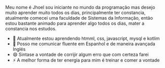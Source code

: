 Meu nome é Jhoel sou iniciante no mundo da programação mas desejo muito aprender muito todos os dias, 
principalmente ter constancia, atualmente comecei uma faculdade de Sistemas da Informação, então estou 
bastante animado para aprender algo todos os dias,  mater a constancia nos estudos. 

- 🌱 Atualmente estou aprendendo htmml, css, javascript, mysql e kotlim
- 👯 Posso me comunicar fluente em Espanhol e de maneira avançada Inglés 
- 😄 Sintase a vontade de corrijir algum erro que com certeza farei 
- ⚡ A melhor forma de ter energia para mim é treinar e comer a vontade
